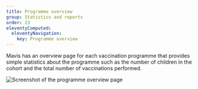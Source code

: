 ```yaml
---
title: Programme overview
group: Statistics and reports
order: 23
eleventyComputed:
  eleventyNavigation:
    key: Programme overview
---
```


Mavis has an overview page for each vaccination programme that provides simple statistics about the programme such as the number of children in the cohort and the total number of vaccinations performed.

![Screenshot of the programme overview page](/assets/images/programme-overview.png )
